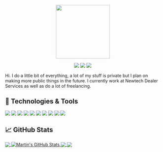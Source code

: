 
<p align="center">
  <img width="175" height="175" src="https://i.ibb.co/K6RrTjc/logo.png">
</p>

<p align="center">
  <img src="https://img.shields.io/badge/-Work_Account-lightgrey?style=flat-square&labelColor=lightgrey&logo=github&logoColor=white&link=https://github.com/andrewgosselin-nt">
  <img src="https://img.shields.io/badge/-Personal_Account-lightgrey?style=flat-square&labelColor=lightgrey&logo=github&logoColor=white&link=https://github.com/andrewgosselin">
  <img src="https://img.shields.io/badge/-Cyrex%231012-7289DA?style=flat-square&labelColor=7289DA&logo=discord&logoColor=white&link=https://discordapp.com)](https://discordapp.com">
</p>


Hi. I do a little bit of everything, a lot of my stuff is private but I plan on making more public things in the future.
I currently work at Newtech Dealer Services as well as do a lot of freelancing.


## 🔧 Technologies & Tools
![](https://img.shields.io/badge/OS-Linux-informational?style=flat&logo=linux&logoColor=white&color=2bbc8a)
![](https://img.shields.io/badge/Editor-Visual_Studio_Code-informational?style=flat&logo=visual-studio-code&logoColor=white&color=2bbc8a)
![](https://img.shields.io/badge/Code-Python-informational?style=flat&logo=python&logoColor=white&color=2bbc8a)
![](https://img.shields.io/badge/Code-JavaScript-informational?style=flat&logo=javascript&logoColor=white&color=2bbc8a)
![](https://img.shields.io/badge/Code-PHP-informational?style=flat&logo=php&logoColor=white&color=2bbc8a)
![](https://img.shields.io/badge/Code-Make-informational?style=flat&logo=cmake&logoColor=white&color=2bbc8a)
![](https://img.shields.io/badge/Code-Vue-informational?style=flat&logo=vue.js&logoColor=white&color=2bbc8a)
![](https://img.shields.io/badge/Shell-Bash-informational?style=flat&logo=gnu-bash&logoColor=white&color=2bbc8a)
![](https://img.shields.io/badge/Tools-Docker-informational?style=flat&logo=docker&logoColor=white&color=2bbc8a)
![](https://img.shields.io/badge/Tools-Kubernetes-informational?style=flat&logo=kubernetes&logoColor=white&color=2bbc8a)

## &#x1f4c8; GitHub Stats

<a href="https://github.com/andrewgosselin">
  <img align="center" src="https://github-readme-stats.vercel.app/api/top-langs/?username=andrewgosselin&hide=java,html&title_color=ffffff&text_color=c9cacc&icon_color=2bbc8a&bg_color=1d1f21" />
</a>
<a href="https://github.com/andrewgosselin">
  <img align="center" src="https://github-readme-stats.vercel.app/api?username=andrewgosselin&show_icons=true&line_height=27&count_private=true&title_color=ffffff&text_color=c9cacc&icon_color=2bbc8a&bg_color=1d1f21" alt="Martin's GitHub Stats" />
</a>

<a href="https://github.com/andrewgosselin">
  <img align="center" src="https://github-readme-stats.vercel.app/api/pin/?username=andrewgosselin&repo=python-project-blueprint&title_color=ffffff&text_color=c9cacc&icon_color=2bbc8a&bg_color=1d1f21" />
</a>


<a href="https://github.com/andrewgosselin">
  <img align="center" src="https://github-readme-stats.vercel.app/api/pin/?username=andrewgosselin&repo=go-project-blueprint&title_color=ffffff&text_color=c9cacc&icon_color=2bbc8a&bg_color=1d1f21" />
</a>    
